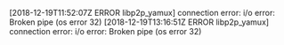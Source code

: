 [2018-12-19T11:52:07Z ERROR libp2p_yamux] connection error: i/o error: Broken pipe (os error 32)
[2018-12-19T13:16:51Z ERROR libp2p_yamux] connection error: i/o error: Broken pipe (os error 32)